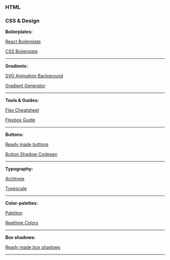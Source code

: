 

### HTML


### CSS & Design

**Boilerplates:**

[React Boilerplate](https://github.com/react-boilerplate/react-boilerplate)

[CSS Boilerplate](https://github.com/h5bp/html5-boilerplate/blob/main/dist/css/normalize.css#L40)

-------------------

**Gradients:**

[SVG Animation Background](https://codepen.io/thanks2music/pen/VmJjaG)

[Gradient Generator](https://cssgradient.io/)


-------------------

**Tools & Guides:**

[Flex Cheatsheet](https://yoksel.github.io/flex-cheatsheet/#section-display)

[Flexbox Guide](https://css-tricks.com/snippets/css/a-guide-to-flexbox/)


-------------------

**Buttons:**

[Ready made buttons](https://getcssscan.com/css-buttons-examples)

[Button Shadow Codepen](https://codepen.io/seme332/pen/reJOwo)


-------------------

**Typography:**

[Archtype](https://archetypeapp.com/#)

[Typescale](https://typescale.com/)

-------------------

**Color-palettes:**

[Paletton](https://paletton.com/#uid=4001p0k6J957ggZ73dr8S6jcu5P)

[Realtime Colors](https://realtimecolors.com/?colors=000000-ffffff-8fb4ff-ebf1ff-ff8f94)



-------------------

**Box shadows:**

[Ready made box shadows](https://getcssscan.com/css-box-shadow-examples)

-------------------




